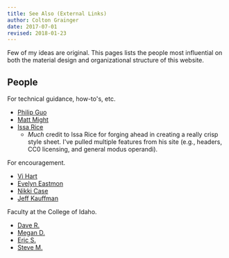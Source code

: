 ```yaml
---
title: See Also (External Links) 
author: Colton Grainger
date: 2017-07-01
revised: 2018-01-23
---
```


Few of my ideas are original. This pages lists the people most influential on both the material design and organizational structure of this website.

## People

For technical guidance, how-to's, etc.

+ [Philip Guo](http://pgbovine.net/)
+ [Matt Might](http://matt.might.net/)
+ [Issa Rice](http://issarice.com)
	- *Much* credit to Issa Rice for forging ahead in creating a really crisp style sheet. I've pulled multiple features from his site (e.g., headers, CC0 licensing, and general modus operandi). 

For encouragement.

- [Vi Hart](http://vihart.com/vi-hart-faq/)
- [Evelyn Eastmon](http://www.evelyneastmond.com/)
- [Nikki Case](http://blog.ncase.me/)
- [Jeff Kauffman](https://www.jefftk.com/index)

Faculty at the College of Idaho.

+ [Dave R.](https://www.collegeofidaho.edu/directory/david-rosoff)
+ [Megan D.](https://www.collegeofidaho.edu/directory/megan-dixon)
+ [Eric S.](https://www.collegeofidaho.edu/directory/eric-spencer)
+ [Steve M.](https://www.collegeofidaho.edu/directory/steve-maughan)


